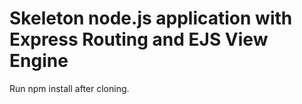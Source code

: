 # Skeleton node.js application with Express Routing and EJS View Engine


Run npm install after cloning.